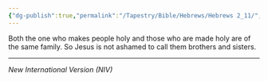 ```yaml
---
{"dg-publish":true,"permalink":"/Tapestry/Bible/Hebrews/Hebrews 2_11/","title":"Hebrews 2:11","hide":true,"tags":["bible-verse"],"dgHomeLink":true,"dgShowLocalGraph":true,"dgEnableSearch":true}
---
```


Both the one who makes people holy and those who are made holy are of the same family. So Jesus is not ashamed to call them brothers and sisters.

---
*New International Version (NIV)*

